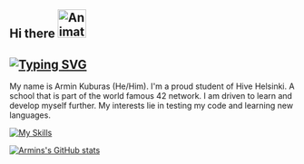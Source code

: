 ## Hi there <img src="https://iam-weijie.github.io/wave/hand-emoji.svg" alt="Animated Emoji" width="50" height="50">

## [![Typing SVG](https://readme-typing-svg.demolab.com?font=+Jacquard+12+&pause=1000&color=4EF70E&width=435&lines=Future+Full+Stack+Developer;Hive+Helsinki+Student;Always+Learning%2C+Always+Improving)](https://git.io/typing-svg)

My name is Armin Kuburas (He/Him). I'm a proud student of Hive Helsinki. A school that is part of the world famous 42 network. I am driven to learn and develop myself further. My interests lie in testing my code and learning new languages.

[![My Skills](https://skillicons.dev/icons?i=c,cpp,godot,py,bash,flutter,apple,windows,linux,vscode&perline=6)](https://skillicons.dev)

[![Armins's GitHub stats](https://github-readme-stats.vercel.app/api?username=ArminKuburas)](https://github.com/anuraghazra/github-readme-stats)

<!--
**ArminKuburas/ArminKuburas** is a ✨ _special_ ✨ repository because its `README.md` (this file) appears on your GitHub profile.

Here are some ideas to get you started:

- 🔭 I’m currently working on ...
- 🌱 I’m currently learning ...
- 👯 I’m looking to collaborate on ...
- 🤔 I’m looking for help with ...
- 💬 Ask me about ...
- 📫 How to reach me: ...
- 😄 Pronouns: ...
- ⚡ Fun fact: ...
-->
